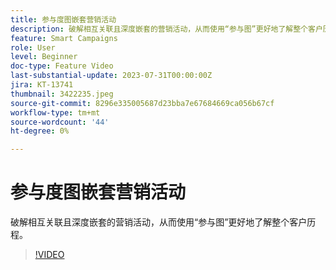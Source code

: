 ```yaml
---
title: 参与度图嵌套营销活动
description: 破解相互关联且深度嵌套的营销活动，从而使用“参与图”更好地了解整个客户历程。
feature: Smart Campaigns
role: User
level: Beginner
doc-type: Feature Video
last-substantial-update: 2023-07-31T00:00:00Z
jira: KT-13741
thumbnail: 3422235.jpeg
source-git-commit: 8296e335005687d23bba7e67684669ca056b67cf
workflow-type: tm+mt
source-wordcount: '44'
ht-degree: 0%

---
```



# 参与度图嵌套营销活动

破解相互关联且深度嵌套的营销活动，从而使用“参与图”更好地了解整个客户历程。

>[!VIDEO](https://video.tv.adobe.com/v/3422235/?learn=on)
